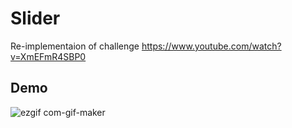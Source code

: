 # Slider

Re-implementaion of challenge https://www.youtube.com/watch?v=XmEFmR4SBP0

## Demo


![ezgif com-gif-maker](https://user-images.githubusercontent.com/46812699/142732784-7d92cbf9-d6ee-4836-8b5f-e4ad4d5c544a.gif)
